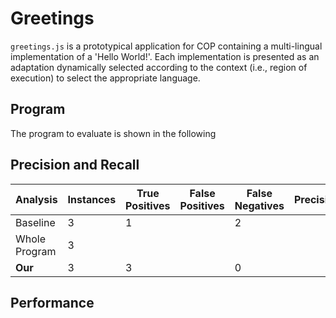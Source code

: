 # Greetings

`greetings.js` is a prototypical application for COP containing a multi-lingual implementation of a 'Hello World!'. Each implementation is presented as an adaptation dynamically selected according to the context (i.e., region of execution) to select the appropriate language.

## Program

The program to evaluate is shown in the following

## Precision and Recall

| Analysis | Instances | True Positives | False Positives | False Negatives | Precision | Recall |
| ---- | ---- | ---- | ---- | ---- | ---- | ---- |
Baseline | 3 | 1 | | 2 | | 0.33
Whole Program | 3 |
**Our** | 3 | 3 | | 0 | | 1

## Performance
